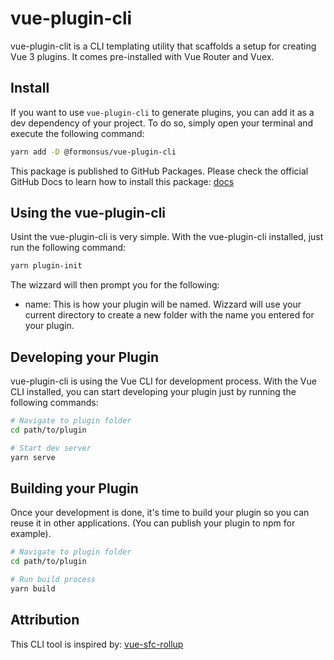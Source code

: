 # vue-plugin-cli

vue-plugin-clit is a CLI templating utility that scaffolds a setup for creating Vue 3 plugins. It comes pre-installed
with Vue Router and Vuex.

## Install

If you want to use `vue-plugin-cli` to generate plugins, you can add it as a dev dependency of your project. To do so, simply open your terminal and execute the following command:

```sh
yarn add -D @formonsus/vue-plugin-cli
```

This package is published to GitHub Packages. Please check the official GitHub Docs to learn how to install this package: [docs](https://docs.github.com/en/packages/guides/configuring-npm-for-use-with-github-packages#installing-a-package)

## Using the vue-plugin-cli

Usint the vue-plugin-cli is very simple. With the vue-plugin-cli installed, just run the following command:

```sh
yarn plugin-init
```

The wizzard will then prompt you for the following:
  - name: This is how your plugin will be named. Wizzard will use your current directory to create a new folder with the name you entered for your plugin.


## Developing your Plugin

vue-plugin-cli is using the Vue CLI for development process. With the Vue CLI installed, you can
start developing your plugin just by running the following commands:

```sh
# Navigate to plugin folder
cd path/to/plugin

# Start dev server
yarn serve
```

## Building your Plugin

Once your development is done, it's time to build your plugin so you can reuse it in other applications. (You can publish your plugin to npm for example). 

```sh
# Navigate to plugin folder
cd path/to/plugin

# Run build process
yarn build
```

## Attribution

This CLI tool is inspired by: [vue-sfc-rollup](https://github.com/team-innovation/vue-sfc-rollup)
